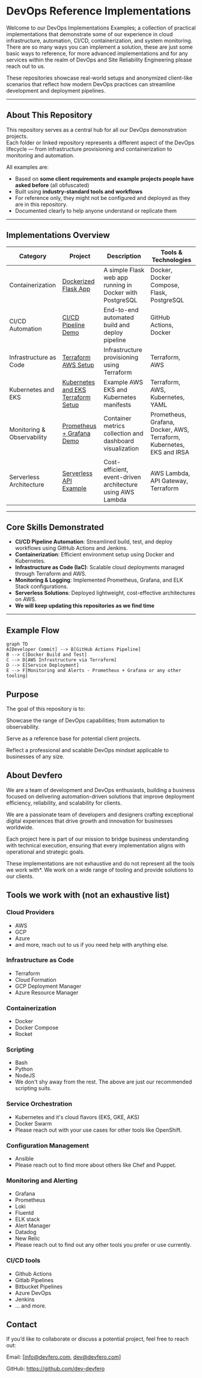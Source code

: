 # DevOps Reference Implementations

Welcome to our DevOps Implementations Examples; a collection of practical implementations that demonstrate some of our experience in cloud infrastructure, automation, CI/CD, containerization, and system monitoring. There are so many ways you can implement a solution, these are just some basic ways to reference, for more advanced implementations and for any services within the realm of DevOps and Site Reliability Engineering please reach out to us.

These repositories showcase real-world setups and anonymized client-like scenarios that reflect how modern DevOps practices can streamline development and deployment pipelines.

---

## About This Repository

This repository serves as a central hub for all our DevOps demonstration projects.  
Each folder or linked repository represents a different aspect of the DevOps lifecycle — from infrastructure provisioning and containerization to monitoring and automation.

All examples are:
- Based on **some client requirements and example projects people have asked before** (all obfuscated)
- Built using **industry-standard tools and workflows**
- For reference only, they might not be configured and deployed as they are in this repository.
- Documented clearly to help anyone understand or replicate them

---

## Implementations Overview

| Category | Project | Description | Tools & Technologies |
|-----------|----------|--------------|----------------------|
| Containerization | [Dockerized Flask App](./dockerized-flask-app) | A simple Flask web app running in Docker with PostgreSQL | Docker, Docker Compose, Flask, PostgreSQL |
| CI/CD Automation | [CI/CD Pipeline Demo](./ci-cd-demo-github-actions) | End-to-end automated build and deploy pipeline | GitHub Actions, Docker |
| Infrastructure as Code | [Terraform AWS Setup](./terraform-aws-setup) | Infrastructure provisioning using Terraform | Terraform, AWS |
| Kubernetes and EKS | [Kubernetes and EKS Terraform Setup](./kubernetes-eks) | Example AWS EKS and Kubernetes manifests | Terraform, AWS, Kubernetes, YAML |
| Monitoring & Observability | [Prometheus + Grafana Demo](./grafana-prometheus-monitoring) | Container metrics collection and dashboard visualization | Prometheus, Grafana, Docker, AWS, Terraform, Kubernetes, EKS and IRSA|
| Serverless Architecture | [Serverless API Example](./serverless-api-demo) | Cost-efficient, event-driven architecture using AWS Lambda | AWS Lambda, API Gateway, Terraform |

---

## Core Skills Demonstrated

- **CI/CD Pipeline Automation**: Streamlined build, test, and deploy workflows using GitHub Actions and Jenkins.  
- **Containerization**: Efficient environment setup using Docker and Kubernetes.  
- **Infrastructure as Code (IaC)**: Scalable cloud deployments managed through Terraform and AWS.  
- **Monitoring & Logging**: Implemented Prometheus, Grafana, and ELK Stack configurations.  
- **Serverless Solutions**: Deployed lightweight, cost-effective architectures on AWS.  
- **We will keep updating this repositories as we find time**

---

## Example Flow 

```mermaid
graph TD
A[Developer Commit] --> B[GitHub Actions Pipeline]
B --> C[Docker Build and Test]
C --> D[AWS Infrastructure via Terraform]
D --> E[Service Deployment]
E --> F[Monitoring and Alerts - Prometheus + Grafana or any other tooling]
```

## Purpose

The goal of this repository is to:

Showcase the range of DevOps capabilities; from automation to observability.

Serve as a reference base for potential client projects.

Reflect a professional and scalable DevOps mindset applicable to businesses of any size.


## About Devfero

We are a team of development and DevOps enthusiasts, building a business focused on delivering automation-driven solutions that improve deployment efficiency, reliability, and scalability for clients.

We are a passionate team of developers and designers crafting exceptional digital experiences that drive growth and innovation for businesses worldwide.

Each project here is part of our mission to bridge business understanding with technical execution, ensuring that every implementation aligns with operational and strategic goals.

These implementations are not exhaustive and do not represent all the tools we work with*. We work on a wide range of tooling and provide solutions to our clients. 


## Tools we work with (not an exhaustive list) 
### Cloud Providers
- AWS
- GCP
- Azure
- and more, reach out to us if you need help with anything else.

### Infrastructure as Code
- Terraform
- Cloud Formation
- GCP Deployment Manager
- Azure Resource Manager

### Containerization
- Docker
- Docker Compose
- Rocket

### Scripting
- Bash
- Python
- NodeJS
- We don't shy away from the rest. The above are just our recommended scripting suits.

### Service Orchestration
- Kubernetes and it's cloud flavors (EKS, GKE, AKS)
- Docker Swarm
- Please reach out with your use cases for other tools like OpenShift.

### Configuration Management
- Ansible
- Please reach out to find more about others like Chef and Puppet.

### Monitoring and Alerting
- Grafana
- Prometheus
- Loki
- Fluentd
- ELK stack
- Alert Manager
- Datadog
- New Relic
- Please reach out to find out any other tools you prefer or use currently.

### CI/CD tools
- Github Actions
- Gitlab Pipelines
- Bitbucket Pipelines
- Azure DevOps
- Jenkins
- ... and more.

## Contact

If you’d like to collaborate or discuss a potential project, feel free to reach out:

Email: [info@devfero.com, dev@devfero.com]

GitHub: https://github.com/dev-devfero
